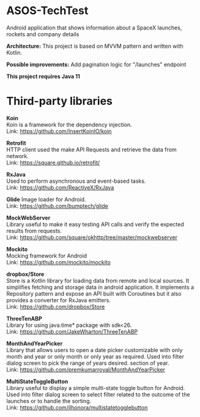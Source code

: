 # ASOS-TechTest

Android application that shows information about a SpaceX launches, rockets and company details

**Architecture:**
This project is based on MVVM pattern and written with Kotlin.

**Possible improvements:**
Add pagination logic for "/launches" endpoint

**This project requires Java 11**

# Third-party libraries

**Koin**  
Koin is a framework for the dependency injection.\
Link: https://github.com/InsertKoinIO/koin

**Retrofit**  
HTTP client used the make API Requests and retrieve the data from network.\
Link: https://square.github.io/retrofit/

**RxJava**  
Used to perform asynchronous and event-based tasks.\
Link: https://github.com/ReactiveX/RxJava

**Glide**
Image loader for Android.\
Link: https://github.com/bumptech/glide

**MockWebServer**\
Library useful to make it easy testing API calls and verify the expected results from requests.\
Link: https://github.com/square/okhttp/tree/master/mockwebserver

**Mockito**\
Mocking framework for Android\
Link: https://github.com/mockito/mockito

**dropbox/Store**\
Store is a Kotlin library for loading data from remote and local sources. It simplifies fetching and
storage data in android application. It implements a Repository pattern and expose an API built with
Coroutines but it also provides a converter for RxJava emitters.\
Link: https://github.com/dropbox/Store

**ThreeTenABP**\
Library for using java.time* package with sdk<26.\
Link: https://github.com/JakeWharton/ThreeTenABP

**MonthAndYearPicker**\
Library that allows users to open a date picker customizable with only month and year or only month
or only year as required. Used into filter dialog screen to pick the range of years desired. section
of year.\
Link: https://github.com/premkumarroyal/MonthAndYearPicker

**MultiStateToggleButton**\
Library useful to display a simple multi-state toggle button for Android. Used into filter dialog
screen to select filter related to the outcome of the launches or to handle the sorting.\
Link: https://github.com/jlhonora/multistatetogglebutton
